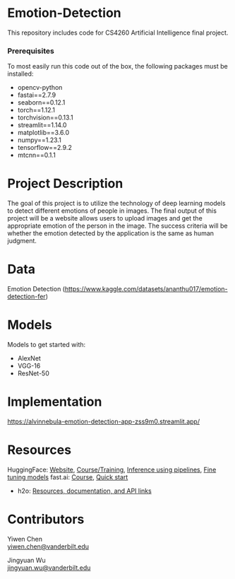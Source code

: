 # Emotion-Detection
This repository includes code for CS4260 Artificial Intelligence final project.


### Prerequisites
To most easily run this code out of the box, the following packages must be installed:
* opencv-python
* fastai==2.7.9
* seaborn==0.12.1
* torch==1.12.1
* torchvision==0.13.1
* streamlit==1.14.0
* matplotlib==3.6.0
* numpy==1.23.1
* tensorflow==2.9.2
* mtcnn==0.1.1


# Project Description
The goal of this project is to utilize the technology of deep learning models to detect different emotions of people in images. The final output of this project will be a website allows users to upload images and get the appropriate emotion of the person in the image. The success criteria will be whether the emotion detected by the application is the same as human judgment.


# Data
Emotion Detection (https://www.kaggle.com/datasets/ananthu017/emotion-detection-fer)


# Models
Models to get started with:
- AlexNet
- VGG-16
- ResNet-50


# Implementation
https://alvinnebula-emotion-detection-app-zss9m0.streamlit.app/



# Resources 
HuggingFace: [Website](https://huggingface.co/transformers/index.html), [Course/Training](https://huggingface.co/course/chapter1), [Inference using pipelines](https://huggingface.co/transformers/task_summary.html), [Fine tuning models](https://huggingface.co/transformers/training.html)
fast.ai: [Course](https://course.fast.ai/), [Quick start](https://docs.fast.ai/quick_start.html)
* h2o: [Resources, documentation, and API links](https://docs.h2o.ai/#h2o)


# Contributors

Yiwen Chen<br />
yiwen.chen@vanderbilt.edu

Jingyuan Wu<br />
jingyuan.wu@vanderbilt.edu
